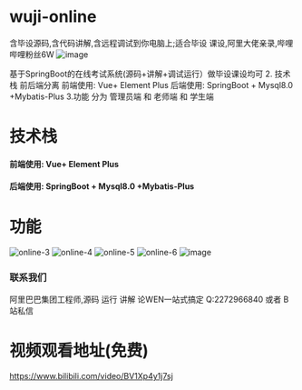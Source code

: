 # wuji-online
含毕设源码,含代码讲解,含远程调试到你电脑上;适合毕设 课设,阿里大佬亲录,哔哩哔哩粉丝6W
![image](https://github.com/root121toor/wuji-online/assets/65600595/ed7363cb-024b-47ab-a15a-5cc152677d0a)

基于SpringBoot的在线考试系统(源码+讲解+调试运行）做毕设课设均可 2. 技术栈    前后端分离         前端使用:  Vue+ Element Plus      后端使用:  SpringBoot + Mysql8.0 +Mybatis-Plus 3.功能    分为 管理员端 和 老师端   和 学生端 
# 技术栈
 #### 前端使用:  Vue+ Element Plus    
 #### 后端使用:  SpringBoot + Mysql8.0 +Mybatis-Plus
# 功能
![online-3](https://github.com/root121toor/wuji-online/assets/65600595/32af0322-65f7-4920-9d13-da45fe95e379)
![online-4](https://github.com/root121toor/wuji-online/assets/65600595/c657f2c2-a12d-43b6-96ae-7855c01c57d7)
![online-5](https://github.com/root121toor/wuji-online/assets/65600595/903a4508-43d3-4197-b934-6b47ff5e5c11)
![online-6](https://github.com/root121toor/wuji-online/assets/65600595/ddf6be4e-f036-42dd-81dc-6410730c42d0)
![image](https://github.com/root121toor/wuji-online/assets/65600595/d2e92afc-e99b-4a87-a127-c6248e43b58a)
### 联系我们
阿里巴巴集团工程师,源码 运行 讲解 论WEN一站式搞定 Q:2272966840 或者 B站私信

# 视频观看地址(免费)
https://www.bilibili.com/video/BV1Xp4y1j7sj

